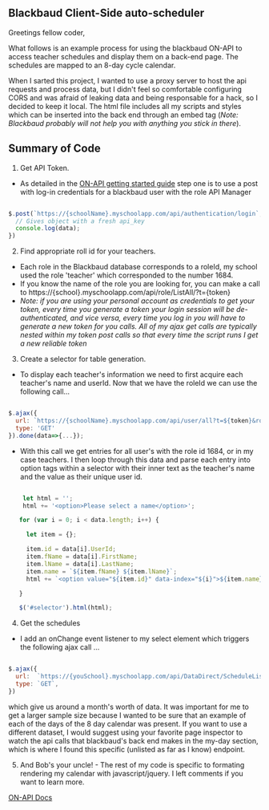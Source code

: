 ## Blackbaud Client-Side auto-scheduler

Greetings fellow coder,

What follows is an example process for using the blackbaud ON-API to access teacher schedules and display them on a back-end page. The schedules are mapped to an 8-day cycle calendar.

When I sarted this project, I wanted to use a proxy server to host the api requests and process data, but I didn't feel so comfortable configuring CORS and was afraid of leaking data and being responsable for a hack, so I decided to keep it local. The html file includes all my scripts and styles which can be inserted into the back end through an embed tag (_Note: Blackbaud probably will not help you with anything you stick in there_).


## Summary of Code

1. Get API Token.
  - As detailed in the [ON-API getting started guide](http://on-api.developer.blackbaud.com/docs/getting-started/) step one is to use a post with log-in credentials for a blackbaud user with the role API Manager

  ```javascript

  $.post(`https://{schoolName}.myschoolapp.com/api/authentication/login`,{username:'yourUsername',password:'yourPassword'},(data) => {
    // Gives object with a fresh api_key
    console.log(data);
  })

  ```

2. Find appropriate roll id for your teachers.
  - Each role in the Blackbaud database corresponds to a roleId, my school used the role 'teacher' which corresponded to the number 1684.
  - If you know the name of the role you are looking for, you can make a call to https://{school}.myschoolapp.com/api/role/ListAll/?t={token}
  - _Note: if you are using your personal account as credentials to get your token, every time you generate a token your login session will be de-authenticated, and vice versa, every time you log in you will have to generate a new token for you calls. All of my ajax get calls are typically nested within my token post calls so that every time the script runs I get a new reliable token_

3. Create a selector for table generation.
  - To display each teacher's information we need to first acquire each teacher's name and userId. Now that we have the roleId we can use the following call...

  ```javascript

  $.ajax({
    url: `https://{schoolName}.myschoolapp.com/api/user/all?t=${token}&roleIDs=1684`,
    type: 'GET'
  }).done(data=>{...});

  ```

  - With this call we get entries for all user's with the role id 1684, or in my case teachers. I then loop through this data and parse each entry into option tags within a selector with their inner text as the teacher's name and the value as their unique user id.

 ```javascript

     let html = '';
     html += '<option>Please select a name</option>';

    for (var i = 0; i < data.length; i++) {

      let item = {};

      item.id = data[i].UserId;
      item.fName = data[i].FirstName;
      item.lName = data[i].LastName;
      item.name = `${item.fName} ${item.lName}`;
      html += `<option value="${item.id}" data-index="${i}">${item.name}</option>`

    }

    $('#selector').html(html);

 ```

4. Get the schedules
  - I add an onChange event listener to my select element which triggers the following ajax call ...

  ```javascript

  $.ajax({
    url:  `https://{youSchool}.myschoolapp.com/api/DataDirect/ScheduleList/?format=json&viewerId=${chosenUser}&personaId=3&viewerPersonaId=3&start=1535256000&end=1538884800&t=${token}`,
    type: `GET`,
  })

  ```

  which give us around a month's worth of data. It was important for me to get a larger sample size because I wanted to be sure that an example of each of the days of the 8 day calendar was present. If you want to use a different dataset, I would suggest using your favorite page inspector to watch the api calls that blackbaud's back end makes in the my-day section, which is where I found this specific (unlisted as far as I know) endpoint.


  5. And Bob's your uncle!
    - The rest of my code is specific to formating rendering my calendar with javascript/jquery. I left comments if you want to learn more.


  [ON-API Docs](http://on-api.developer.blackbaud.com/)
